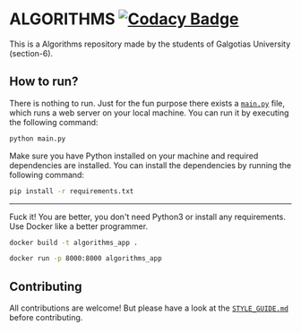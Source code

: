 # ALGORITHMS [![Codacy Badge](https://app.codacy.com/project/badge/Grade/9eac14aebddd4146b6b034391c7c4050)](https://app.codacy.com/gh/rtk-rnjn/algorithms/dashboard?utm_source=gh&utm_medium=referral&utm_content=&utm_campaign=Badge_grade)

This is a Algorithms repository made by the students of Galgotias University (section-6).

## How to run?

There is nothing to run. Just for the fun purpose there exists a [`main.py`](main.py) file, which runs a web server on your local machine. You can run it by executing the following command:

```bash
python main.py
```

Make sure you have Python installed on your machine and required dependencies are installed. You can install the dependencies by running the following command:

```bash
pip install -r requirements.txt
```

---

Fuck it! You are better, you don't need Python3 or install any requirements. Use Docker like a better programmer.

```bash
docker build -t algorithms_app .
```

```bash
docker run -p 8000:8000 algorithms_app
```

## Contributing

All contributions are welcome! But please have a look at the [`STYLE_GUIDE.md`](STYLE_GUIDE.md) before contributing.
